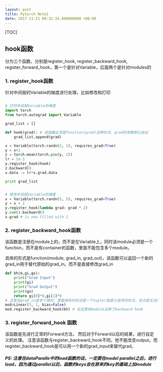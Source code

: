 ```yaml
---
layout: post
title: Pytorch Note1
date: 2017-11-21 09:32:24.000000000 +08:00
---
```


[TOC]

## hook函数
分为三个函数，分别是register_hook, register_backward_hook, register_forward_hook，第一个是针对Variable，后面两个是针对modules的

### 1. register_hook函数
针对中间层的Variable的梯度进行处理，比如修改和打印

```python

# 打印中间层Variable的梯度
import torch
from torch.autograd import Variable

grad_list = []

def hook(grad): # 该函数必须是function(grad)这种形式，grad的参数默认给出
    grad_list.append(grad)

x = Variable(torch.randn(2, 1), requires_grad=True)
y = x+2
z = torch.mean(torch.pow(y, 2))
lr = 1e-3
y.register_hook(hook)
z.backward()
x.data -= lr*x.grad.data

print grad_list


# 修改中间层Variable的梯度
x = Variable(torch.randn(5, 5), requires_grad=True)
y = x + 2
y.register_hook(lambda grad: grad * 2)
y.sum().backward()
x.grad # is now filled with 2

```

### 2. register_backward_hook函数
该函数是注册在module上的，而不是在Variable上，同时该module必须是一个function，而不是有container的函数，里面不能包含多个module。

具体的形式是function(module, grad_in, grad_out)，该函数可以返回一个新的grad_in用于替代原始的grad_in。而不是直接修改grad_in

```python
def bh(m,gi,go):
    print("Grad Input")
    print(gi)
    print("Grad Output")
    print(go)
    return gi[0]*0,gi[1]*0
# 注意当grad_in是多个值时，里面保存的形式是一个tuple(就是小括号的形式，优点是无法修改很安全)。
mod=Linear(3, 1, bias=False)
mod.register_backward_hook(bh) # 在这里给module注册了backward hook
```

### 3. register_forward_hook 函数
该函数是先进行正常的Forward方法， 然后对于Forward以后的结果，进行自定义的处理。
注意该函数与register_backward_hook不同，他不能改变output。而register_backward_hook是可以用一个新的grad_input来替代grad。


##### PS: 注意在dataParalle中的load函数的话，一定要在model parallel之后，进行load，因为通过parallel以后，函数的keys会在原来的key的基础上加module

[jekyll-docs]: http://jekyllrb.com/docs/home
[jekyll-gh]:   https://github.com/jekyll/jekyll
[jekyll-talk]: https://talk.jekyllrb.com/
